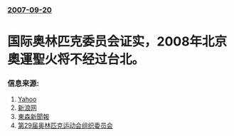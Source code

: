 ### [2007-09-20](/news/2007/09/20/index.md)

##### 
# 国际奥林匹克委员会证实，2008年北京奧運聖火将不经过台北。




### 信息来源:

1. [Yahoo](http://tw.news.yahoo.com/article/url/d/a/070920/4/kx39.html)
2. [新浪网](http://news.sina.com.cn/c/2007-09-21/094913942077.shtml)
3. [東森新聞報](http://www.ettoday.com/2007/09/21/91-2160884.htm)
4. [第29届奥林匹克运动会组织委员会](https://web.archive.org/web/20080906224557/http://www.beijing2008.cn/live/pressconference/pool/n214163230.shtml)
